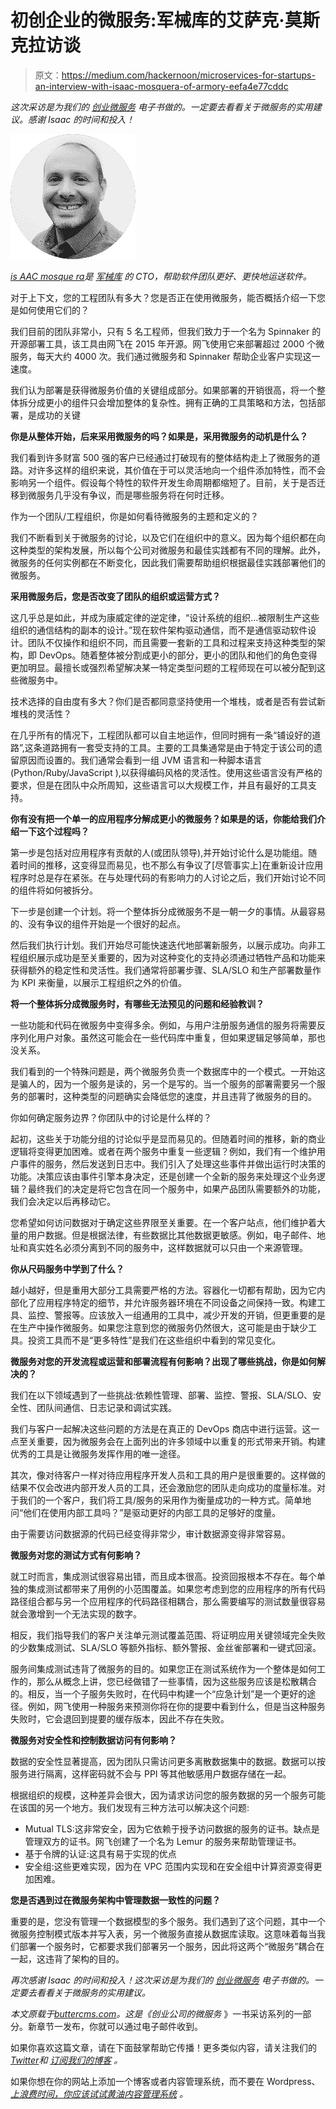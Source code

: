 # 初创企业的微服务:军械库的艾萨克·莫斯克拉访谈

> 原文：<https://medium.com/hackernoon/microservices-for-startups-an-interview-with-isaac-mosquera-of-armory-eefa4e77cddc>

*这次采访是为我们的* [*创业微服务*](https://buttercms.com/books/microservices-for-startups/) *电子书做的。一定要去看看关于微服务的实用建议。感谢 Isaac 的时间和投入！*

![](img/851ac98263b86028d976b14733e34d2d.png)

[*is AAC mosque ra*](https://twitter.com/imosquera?lang=en)*是* [*军械库*](http://www.armory.io/) *的 CTO，帮助软件团队更好、更快地运送软件。*

对于上下文，您的工程团队有多大？您是否正在使用微服务，能否概括介绍一下您是如何使用它们的？

我们目前的团队非常小，只有 5 名工程师，但我们致力于一个名为 Spinnaker 的开源部署工具，该工具由网飞在 2015 年开源。网飞使用它来部署超过 2000 个微服务，每天大约 4000 次。我们通过微服务和 Spinnaker 帮助企业客户实现这一速度。

我们认为部署是获得微服务价值的关键组成部分。如果部署的开销很高，将一个整体拆分成更小的组件只会增加整体的复杂性。拥有正确的工具策略和方法，包括部署，是成功的关键

**你是从整体开始，后来采用微服务的吗？如果是，采用微服务的动机是什么？**

我们看到许多财富 500 强的客户已经通过打破现有的整体结构走上了微服务的道路。对许多这样的组织来说，其价值在于可以灵活地向一个组件添加特性，而不会影响另一个组件。假设每个特性的软件开发生命周期都缩短了。目前，关于是否迁移到微服务几乎没有争议，而是哪些服务将在何时迁移。

作为一个团队/工程组织，你是如何看待微服务的主题和定义的？

我们不断看到关于微服务的讨论，以及它们在组织中的意义。因为每个组织都在向这种类型的架构发展，所以每个公司对微服务和最佳实践都有不同的理解。此外，微服务的任何实例都在不断变化，因此我们需要帮助组织根据最佳实践部署他们的微服务。

**采用微服务后，您是否改变了团队的组织或运营方式？**

这几乎总是如此，并成为康威定律的逆定律，“设计系统的组织…被限制生产这些组织的通信结构的副本的设计。”现在软件架构驱动通信，而不是通信驱动软件设计。团队不仅操作和组织不同，而且需要一套新的工具和过程来支持这种类型的架构，即 DevOps。随着整体被分割成更小的部分，更小的团队和他们的角色变得更加明显。最擅长或强烈希望解决某一特定类型问题的工程师现在可以被分配到这些微服务中。

技术选择的自由度有多大？你们是否都同意坚持使用一个堆栈，或者是否有尝试新堆栈的灵活性？

在几乎所有的情况下，工程团队都可以自主地运作，但同时拥有一条“铺设好的道路”,这条道路拥有一套受支持的工具。主要的工具集通常是由于特定于该公司的遗留原因而设置的。我们通常会看到一组 JVM 语言和一种脚本语言(Python/Ruby/JavaScript ),以获得编码风格的灵活性。使用这些语言没有严格的要求，但是在团队中众所周知，这些语言可以大规模工作，并且有最好的工具支持。

**你有没有把一个单一的应用程序分解成更小的微服务？如果是的话，你能给我们介绍一下这个过程吗？**

第一步是包括对应用程序有贡献的人(或团队领导),并开始讨论什么是功能组。随着时间的推移，这变得显而易见，也不那么有争议了[尽管事实上]在重新设计应用程序时总是存在紧张。在与处理代码的有影响力的人讨论之后，我们开始讨论不同的组件将如何被拆分。

下一步是创建一个计划。将一个整体拆分成微服务不是一朝一夕的事情。从最容易的、没有争议的组件开始是一个很好的起点。

然后我们执行计划。我们开始尽可能快速迭代地部署新服务，以展示成功。向非工程组织展示成功是至关重要的，因为对这种变化的支持必须通过牺牲产品和功能来获得额外的稳定性和灵活性。我们通常将部署步骤、SLA/SLO 和生产部署数量作为 KPI 来衡量，以展示工程组织之外的价值。

**将一个整体拆分成微服务时，有哪些无法预见的问题和经验教训？**

一些功能和代码在微服务中变得多余。例如，与用户注册服务通信的服务将需要反序列化用户对象。虽然这可能会在一些代码库中重复，但如果逻辑足够简单，那也没关系。

我们看到的一个特殊问题是，两个微服务负责一个数据库中的一个模式。一开始这是骗人的，因为一个服务是读的，另一个是写的。当一个服务的部署需要另一个服务的部署时，这种类型的问题确实会降低您的速度，并且违背了微服务的目的。

你如何确定服务边界？你团队中的讨论是什么样的？

起初，这些关于功能分组的讨论似乎是显而易见的。但随着时间的推移，新的商业逻辑将变得更加困难。或者在两个服务中重复一些逻辑？例如，我们有一个维护用户事件的服务，然后发送到日志中。我们引入了处理这些事件并做出运行时决策的功能。决策应该由事件引擎本身决定，还是创建一个全新的服务来处理这个业务逻辑？最终我们的决定是将它包含在同一个服务中，如果产品团队需要额外的功能，我们会决定以后再移动它。

您希望如何访问数据对于确定这些界限至关重要。在一个客户站点，他们维护着大量的用户数据。但是根据法律，有些数据比其他数据更敏感。例如，电子邮件、地址和真实姓名必须分离到不同的服务中，这样数据就可以只由一个来源管理。

**你从尺码服务中学到了什么？**

越小越好，但是重用大部分工具需要严格的方法。容器化一切都有帮助，因为它内部化了应用程序特定的细节，并允许服务器环境在不同设备之间保持一致。构建工具、监控、警报等。应该放入一组通用的工具中，减少开发的开销，但更重要的是在生产中操作微服务。如果您注意到您的微服务仍然很大，这可能是由于缺少工具。投资工具而不是“更多特性”是我们在这些组织中看到的常见变化。

**微服务对您的开发流程或运营和部署流程有何影响？出现了哪些挑战，你是如何解决的？**

我们在以下领域遇到了一些挑战:依赖性管理、部署、监控、警报、SLA/SLO、安全性、团队间通信、日志记录和调试实践。

我们与客户一起解决这些问题的方法是在真正的 DevOps 商店中进行运营。这一点至关重要，因为微服务会在上面列出的许多领域中以重复的形式带来开销。构建优秀的工具是让微服务发挥作用的唯一途径。

其次，像对待客户一样对待应用程序开发人员和工具的用户是很重要的。这样做的结果不仅会改进内部开发人员的工具，还会激励您的团队走向成功的度量标准。对于我们的一个客户，我们将工具/服务的采用作为衡量成功的一种方式。简单地问“他们在使用内部工具吗？”是驱动更好的内部工具的足够好的度量。

由于需要访问数据源的代码已经变得非常少，审计数据源变得非常容易。

**微服务对您的测试方式有何影响？**

就工时而言，集成测试很容易出错，而且成本很高。投资回报根本不存在。每个单独的集成测试都带来了用例的小范围覆盖。如果您考虑到您的应用程序的所有代码路径组合都与另一个应用程序的代码路径相耦合，那么需要编写的测试数量很容易就会激增到一个无法实现的数字。

相反，我们指导我们的客户关注单元测试覆盖范围、将证明应用关键领域完全失败的少数集成测试、SLA/SLO 等额外指标、额外警报、金丝雀部署和一键式回滚。

服务间集成测试违背了微服务的目的。如果您正在测试系统作为一个整体是如何工作的，那么从概念上讲，您已经做错了一些事情，因为这些服务应该是松散耦合的。相反，当一个子服务失败时，在代码中构建一个“应急计划”是一个更好的途径。例如，网飞使用一种服务来预测你将在你的提要中看到什么，但是当这种服务失败时，它会退回到提要的缓存版本，因此不存在失败。

**微服务对安全性和控制数据访问有何影响？**

数据的安全性显著提高，因为团队只需访问更多离散数据集中的数据。数据可以按服务进行隔离，这样密码就不会与 PPI 等其他敏感用户数据存储在一起。

根据组织的规模，这种差异会很大，因为请求访问您的服务数据的另一个服务可能在该国的另一个地方。我们发现有三种方法可以解决这个问题:

*   Mutual TLS:这非常安全，因为它依赖于授予访问数据的服务的证书。缺点是管理双方的证书。网飞创建了一个名为 Lemur 的服务来帮助管理证书。
*   基于令牌的认证:这具有易于实现的优点
*   安全组:这些更难实现，因为在 VPC 范围内实现和在安全组中计算资源变得更加困难。

**您是否遇到过在微服务架构中管理数据一致性的问题？**

重要的是，您没有管理一个数据模型的多个服务。我们遇到了这个问题，其中一个微服务控制模式版本并写入表，另一个微服务直接从数据库读取。这意味着每当我们部署一个服务时，它都要求我们部署另一个服务，因此将这两个“微服务”耦合在一起，这违背了架构的目的。

*再次感谢 Isaac 的时间和投入！这次采访是为我们的* [*创业微服务*](https://buttercms.com/books/microservices-for-startups/) *电子书做的。一定要去看看关于微服务的实用建议。*

*本文原载于*[*buttercms.com*](https://buttercms.com/blog/microservices-for-startups-an-interview-with-isaac-mosquera-of-armory)*。这是《创业公司的微服务* 》一书采访系列的一部分。新章节一发布，你就可以通过电子邮件收到。

如果你喜欢这篇文章，请在下面鼓掌帮助它传播！更多类似内容，请关注我们的[*Twitter*](https://twitter.com/ButterCMS)*和* [*订阅我们的博客*](https://buttercms.com/blog/) *。*

如果你想在你的网站上添加一个博客或者内容管理系统，而不要在 Wordpress、 [*上浪费时间，你应该试试黄油内容管理系统*](https://buttercms.com/) *。*